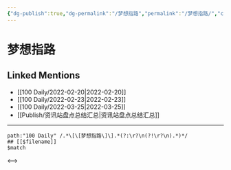 ```yaml
---
{"dg-publish":true,"dg-permalink":"/梦想指路","permalink":"/梦想指路/","created":"2022-12-22T15:37:53.000+08:00","updated":"2023-04-10T15:47:25.329+08:00"}
---
```


# 梦想指路

## Linked Mentions
- [[100 Daily/2022-02-20\|2022-02-20]]
- [[100 Daily/2022-02-23\|2022-02-23]]
- [[100 Daily/2022-03-25\|2022-03-25]]
- [[Publish/资讯站盘点总结汇总\|资讯站盘点总结汇总]]


---

```expander
path:"100 Daily" /.*\[\[梦想指路\]\].*(?:\r?\n(?!\r?\n).*)*/
## [[$filename]]
$match
```

<-->